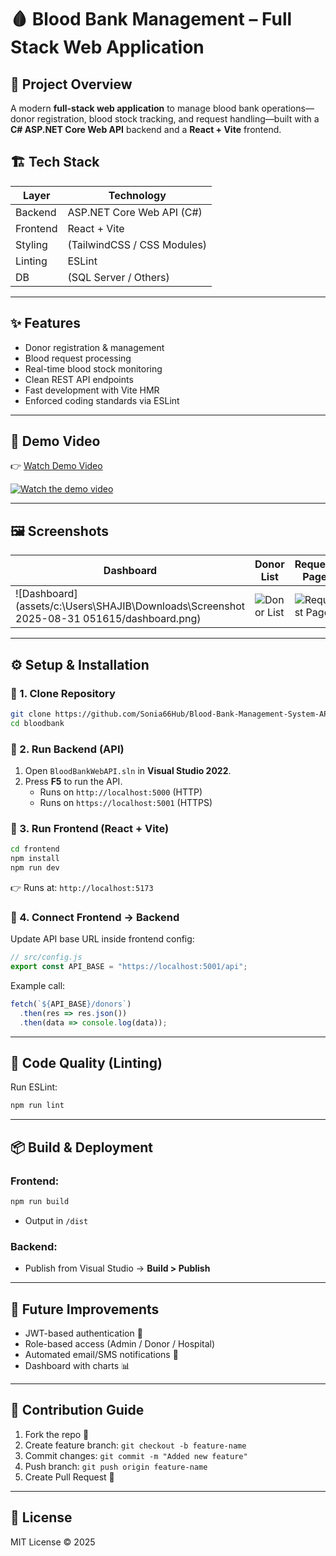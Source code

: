 # 🩸 Blood Bank Management – Full Stack Web Application  

## 📂 Project Overview  
A modern **full-stack web application** to manage blood bank operations—donor registration, blood stock tracking, and request handling—built with a **C# ASP.NET Core Web API** backend and a **React + Vite** frontend.  

## 🏗️ Tech Stack  

| Layer       | Technology                  |
|-------------|------------------------------|
| Backend     | ASP.NET Core Web API (C#)   |
| Frontend    | React + Vite                |
| Styling     | (TailwindCSS / CSS Modules) |
| Linting     | ESLint                      |
| DB          | (SQL Server / Others)       |  

---

## ✨ Features  
- Donor registration & management  
- Blood request processing  
- Real-time blood stock monitoring  
- Clean REST API endpoints  
- Fast development with Vite HMR  
- Enforced coding standards via ESLint  

---
## 🎥 Demo Video  
👉 [Watch Demo Video](https://youtu.be/hCxrEmwsWFg)  

[![Watch the demo video](assets/screenshots/video-thumbnail.png)](https://youtu.be/hCxrEmwsWFg)  

---

## 🖼️ Screenshots  

| Dashboard | Donor List | Request Page |
|-----------|------------|--------------|
| ![Dashboard](assets/c:\Users\SHAJIB\Downloads\Screenshot 2025-08-31 051615/dashboard.png) | ![Donor List](assets/screenshots/donor-list.png) | ![Request Page](assets/screenshots/request-page.png) |  

---
## ⚙️ Setup & Installation  

### 🔹 1. Clone Repository  
```bash
git clone https://github.com/Sonia66Hub/Blood-Bank-Management-System-APIWithReact.git
cd bloodbank
```  

### 🔹 2. Run Backend (API)  
1. Open `BloodBankWebAPI.sln` in **Visual Studio 2022**.  
2. Press **F5** to run the API.  
   - Runs on `http://localhost:5000` (HTTP)  
   - Runs on `https://localhost:5001` (HTTPS)  

### 🔹 3. Run Frontend (React + Vite)  
```bash
cd frontend
npm install
npm run dev
```  
👉 Runs at: `http://localhost:5173`  

### 🔹 4. Connect Frontend → Backend  
Update API base URL inside frontend config:  
```js
// src/config.js
export const API_BASE = "https://localhost:5001/api";
```  

Example call:  
```js
fetch(`${API_BASE}/donors`)
  .then(res => res.json())
  .then(data => console.log(data));
```  

---

## 🧹 Code Quality (Linting)  
Run ESLint:  
```bash
npm run lint
```  

---

## 📦 Build & Deployment  

### Frontend:  
```bash
npm run build
```  
- Output in `/dist`  

### Backend:  
- Publish from Visual Studio → **Build > Publish**  

---

## 🚀 Future Improvements  
- JWT-based authentication 🔐  
- Role-based access (Admin / Donor / Hospital)  
- Automated email/SMS notifications 📩  
- Dashboard with charts 📊  

---

## 🤝 Contribution Guide  
1. Fork the repo 🍴  
2. Create feature branch: `git checkout -b feature-name`  
3. Commit changes: `git commit -m "Added new feature"`  
4. Push branch: `git push origin feature-name`  
5. Create Pull Request 🎉  

---

## 📜 License  
MIT License © 2025  
